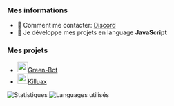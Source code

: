 ### Mes informations
- 🔭 Comment me contacter: [Discord](https://discord.com/user/776416380530327603)
- 🌱 Je développe mes projets en language __JavaScript__

### Mes projets
- [<img src="https://cdn.discordapp.com/avatars/783708073390112830/f4aabacb3667ba1831d3ca5f7b2e486d.png?size=2048" width="24"/>Green-Bot](https://discord.gg/QBUp6Ue2wy)
- [<img src="https://cdn.discordapp.com/avatars/787208822589882389/ad40dd7bf53488a24036fa2da8d828a6.png?size=2048" width="24"/>Killuax](https://discord.gg/qnnp2TMrrg)

<img alt="Statistiques" src="https://github-readme-stats.vercel.app/api?username=Kylixn&show_icons=true&hide_border=true&theme=tokyonight" />
<img alt="Languages utilisés" src="https://github-readme-stats.vercel.app/api/top-langs?username=Kylixn&show_icons=true&theme=tokyonight&layout=compact" />
